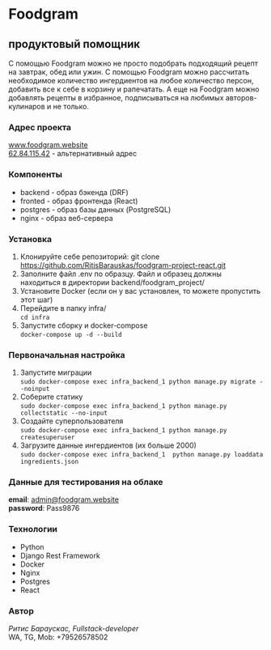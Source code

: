 # Foodgram
## продуктовый помощник

С помощью Foodgram можно не просто подобрать подходящий рецепт на завтрак, обед или ужин. С помощью Foodgram можно рассчитать необходимое количество ингердиентов на любое количество персон, добавить все к себе в корзину и рапечатать.
А еще на Foodgram можно добавлять рецепты в избранное, подписываться на любимых авторов-кулинаров и не только.

### Адрес проекта
www.foodgram.website <br>
[62.84.115.42]() - альтернативный адрес

### Компоненты
- backend - образ бэкенда (DRF)
- fronted - образ фронтенда (React)
- postgres - образ базы данных (PostgreSQL)
- nginx - образ веб-сервера

### Установка
1. Клонируйте себе репозиторий:
git clone https://github.com/RitisBarauskas/foodgram-project-react.git
2. Заполните файл .env по образцу. Файл и образец должны находиться в директории backend/foodgram_project/
3. Установите Docker (если он у вас установлен, то можете пропустить этот шаг)
4. Перейдите в папку infra/ <br>
`cd infra`
5. Запустите сборку и docker-compose <br>
`docker-compose up -d --build`

### Первоначальная настройка
1. Запустите миграции<br>
`sudo docker-compose exec infra_backend_1 python manage.py migrate --noinput`
2. Соберите статику<br>
`sudo docker-compose exec infra_backend_1 python manage.py collectstatic --no-input`
3. Создайте суперпользователя<br>
`sudo docker-compose exec infra_backend_1 python manage.py createsuperuser`
4. Загрузите данные ингердиентов (их больше 2000)<br>
`sudo docker-compose exec infra_backend_1  python manage.py loaddata ingredients.json`

### Данные для тестирования на облаке
**email**: admin@foodgram.website <br>
**password**: Pass9876

### Технологии
- Python
- Django Rest Framework
- Docker
- Nginx
- Postgres
- React

### Автор
_Ритис Бараускас, Fullstack-developer_<br>
WA, TG, Mob: +79526578502
